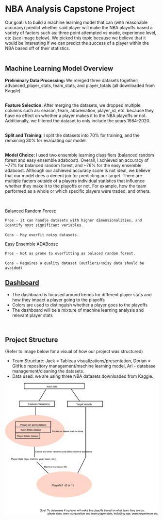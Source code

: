 <h1>NBA Analysis Capstone Project</h1>
Our goal is to build a machine learning model that can (with reasonable accuracy) predict whether said player will make the NBA playoffs based a variety of factors such as: three point attempted vs made, experience level, etc (see image below). We picked this topic because we believe that it would be interesting if we can predict the success of a player within the NBA based off of their statistics.<br><br>

<h2>Machine Learning Model Overview</h2>
<div><b>Preliminary Data Processing: </b>We merged three datasets together: advanced_player_stats, team_stats, and player_totals (all downloaded from Kaggle). <br/><br/>

<b>Feature Selection: </b>After merging the datasets, we dropped multiple columns such as: season, team, abbreviation, player_id, etc. because they have no effect on whether a player makes it to the NBA playoffs or not. Additionally, we filtered the dataset to only include the years 1984-2020.<br/><br/>

<b>Split and Training: </b>I split the datasets into 70% for training, and the remaining 30% for evaluating our model. <br/><br/>

<b>Model Choice: </b>I used two ensemble learning classifiers (balanced random forest and easy ensemble adaboost). Overall, I achieved an accuracy of ~77% for balanced random forest, and ~76% for the easy ensemble adaboost. Although our achieved accuracy score is not ideal, we believe that our model does a decent job for predicting our target. There are multiple factors outside of a players individual statistics that influence whether they make it to the playoffs or not. For example, how the team performed as a whole or which specific players were traded, and others.

<br/><br/>
Balanced Random Forest:

    Pros - it can handle datasets with higher dimensionalities, and identify most significant variables.

    Cons - May overfit noisy datasets.

Easy Ensemble ADABoost:

    Pros - Not as prone to overfitting as balaced random forest.

    Cons - Requires a quality dataset (outliers/noisy data should be avoided)

</div>

<h2><a href="https://public.tableau.com/app/profile/jack.hansley/viz/nba_stuff/Story1?publish=yes">Dashboard</a></h2>

 <ul>
 <li>The dashboard is focused around trends for different player stats and how they impact a player going to the playoffs</li>
 <li>Colors are used to distinguish whether a player goes to the playoffs</li>
 <li>The dashboard will be a mixture of machine learning analysis and relevant player stats</li>
 </ul>


<br/>

<h2>Project Structure</h2>
(Refer to image below for a visual of how our project was structured)
<ul>
    <li>Team Structure: Jack = Tableau visualizations/presentation, Dorian = GitHub repository management/machine learning model, Ari - database management/cleaning the datasets.</li>
    <li>Data used: we are using three NBA datasets downloaded from Kaggle.</li>
</ul>
<img src='Images/workflow.png' width=800px></img>
<br/>
